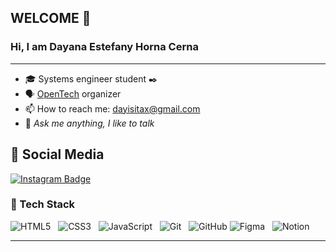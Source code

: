 ## WELCOME 👋
### Hi, I am Dayana Estefany Horna Cerna
----

* :mortar_board: Systems engineer student :black_nib:
* 🗣️ [OpenTech](https://github.com/opentech-pe) organizer
* 📫 How to reach me: dayisitax@gmail.com
* 💬 *Ask me anything, I like to talk*


## 👥 Social Media

[![Instagram Badge](https://img.shields.io/badge/-DayanaHorna-pink?style=flat-square&logo=instagram&logoColor=white&link=https://www.instagram.com/dayana_hc_/)](https://www.instagram.com/dayana_hc_/) &nbsp;&nbsp;

### 🌱 Tech Stack

![HTML5](https://img.shields.io/badge/-HTML5-E34F26?style=flat-square&logo=html5&logoColor=white) &nbsp;
![CSS3](https://img.shields.io/badge/-CSS3-1572B6?style=flat-square&logo=css3) &nbsp;
![JavaScript](https://img.shields.io/badge/-JavaScript-black?style=flat-square&logo=javascript) &nbsp;
![Git](https://img.shields.io/badge/-Git-gray?style=flat-square&logo=git) &nbsp;
![GitHub](https://img.shields.io/badge/-GitHub-181717?style=flat-square&logo=github)
![Figma](https://img.shields.io/badge/-Figma-silver?style=flat-square&logoColor=black&logo=Figma) &nbsp;
![Notion](https://img.shields.io/badge/-Notion-white?style=flat-square&logoColor=black&logo=Notion)

----
